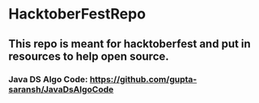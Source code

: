 # HacktoberFestRepo

## This repo is meant for hacktoberfest and put in resources to help open source.

### Java DS Algo Code: https://github.com/gupta-saransh/JavaDsAlgoCode
